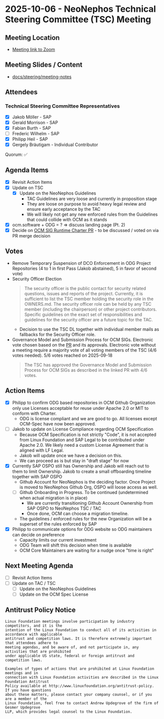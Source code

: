 # 2025-10-06 - NeoNephos Technical Steering Committee (TSC) Meeting

## Meeting Location

- [Meeting link to Zoom](https://zoom-lfx.platform.linuxfoundation.org/meeting/92759697838?password=8cbe7411-952b-44d5-9bcf-0816ce9293ad)

## Meeting Slides / Content

- [docs/steering/meeting-notes](.)

## Attendees

### Technical Steering Committee Representatives

- [x] Jakob Möller - SAP
- [x] Gerald Morrison - SAP
- [x] Fabian Burth - SAP
- [ ] Frederic Wilhelm - SAP
- [x] Philipp Heil - SAP
- [x] Gergely Bräutigam - Individual Contributor

Quorum: ✅

## Agenda Items

- [x] Revisit Action Items
- [x] Update on TSC
  - [x] Update on the NeoNephos Guidelines
    - TAC Guidelines are very loose and currently in proposition stage
    - They are loose on purpose to avoid heavy legal review and ensure early acceptance by the TAC
    - We will likely not get any new enforced rules from the Guidelines that could collide with OCM as it stands
- [x] ocm.software + ODG = ? => discuss landing page (Pt. 2)
- [x] Decide on [OCM SIG Runtime Charter PR](https://github.com/open-component-model/open-component-model/pull/956) - to be discussed / voted on via PR merge decision

## Votes

- Remove Temporary Suspension of DCO Enforcement in ODG Project Repositories (4 to 1 in first Pass (Jakob abstained), 5 in favor of second vote)
- Security Officer Election
  > The security officer is the public contact for security related questions, issues and reports of the project.
  Currently, it is sufficient to list the TSC member holding the security role in the OWNERS.md. The security officer
  role can be held by any TSC member (including the chairperson) or other project contributors. Specific guidelines on
  the exact set of responsibilities and guidelines for the security officer are a future topic for the TAC.
  - Decision to use the TSC DL together with individual member mails as fallbacks for the Security Officer role.
- Governance Model and Submission Process for OCM SIGs. Electronic vote chosen based on the [PR](https://github.com/open-component-model/open-component-model/pull/858) and its approvals. Electronic vote without a meeting require a majority vote of all voting members of the TSC (4/6 votes needed). 5/6 votes reached on 2025-09-18
  > The TSC has approved the Governance Model and Submission Process for OCM SIGs as described in the linked PR with 4/6 votes.

## Action Items

- [x] Philipp to confirm ODG based repositories in OCM Github Organization only use Licenses acceptable for
  reuse under Apache 2.0 or MIT to conform with Charter.
  - ODG is license compliant and we are good to go. All licenses except OCM-Spec have now been approved.
- [ ] Jakob to update on License Compliance regarding OCM Specification
  - Because OCM Specification is not strictly "Code", it is not accepted from Linux Foundation and SAP Legal to be contributed under Apache 2.0. We likely need a custom License Agreement that is aligned with LF Legal.
  - Jakob will update once we have a decision on this.
  - We can proceed as is but stay in "draft stage" for now
- [x] Currently SAP OSPO still has Ownership and Jakob will reach out to them to limit Ownership. Jakob to create a
  small offboarding timeline together with SAP OSPO
  - Github Account for NeoNephos is the deciding factor. Once Project is moved to NeoNephos Github Org, OSPO will loose access as well.
  - [ ] Github Onboarding in Progress. To be continued (undetermined when actual migration is in place)
    - We are currently transitioning Github Account Ownership from SAP OSPO to NeoNephos TSC / TAC
    - Once done, OCM can choose a migration timeline.
  - The guidelines / enforced rules for the new Organization will be a superset of the rules enforced by SAP
- [x] Philipp to communicate options for ODG website so ODG maintainers can decide on preference
  - Capacity limits our current investment
  - ODG Team will shift this decision when time is available
  - OCM Core Maintainers are waiting for a nudge once "time is right"

## Next Meeting Agenda

- [ ] Revisit Action Items
- [ ] Update on TAC / TSC
  - [ ] Update on the NeoNephos Guidelines
  - [ ] Update on the OCM Spec License

## Antitrust Policy Notice

```text
Linux Foundation meetings involve participation by industry competitors, and it is the 
intention of the Linux Foundation to conduct all of its activities in accordance with applicable 
antitrust and competition laws. It is therefore extremely important that attendees adhere to 
meeting agendas, and be aware of, and not participate in, any activities that are prohibited 
under applicable US state, federal or foreign antitrust and competition laws.

Examples of types of actions that are prohibited at Linux Foundation meetings and in 
connection with Linux Foundation activities are described in the Linux Foundation Antitrust 
Policy available at http://www.linuxfoundation.org/antitrust-policy. If you have questions 
about these matters, please contact your company counsel, or if you are a member of the 
Linux Foundation, feel free to contact Andrew Updegrove of the firm of Gesmer Updegrove 
LLP, which provides legal counsel to the Linux Foundation.
```
